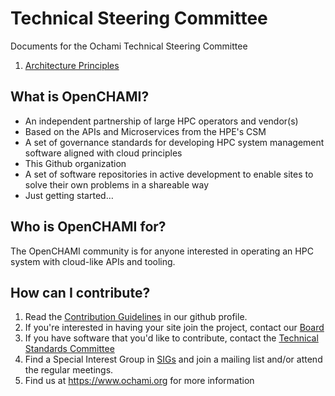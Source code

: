 # Technical Steering Committee
Documents for the Ochami Technical Steering Committee

1. [Architecture Principles](Principles.md)


## What is OpenCHAMI?

* An independent partnership of large HPC operators and vendor(s)
* Based on the APIs and Microservices from the HPE's CSM
* A set of governance standards for developing HPC system management software aligned with cloud principles
* This Github organization
* A set of software repositories in active development to enable sites to solve their own problems in a shareable way
* Just getting started…

## Who is OpenCHAMI for?

The OpenCHAMI community is for anyone interested in operating an HPC system with cloud-like APIs and tooling.

## How can I contribute?

1. Read the [Contribution Guidelines](https://github.com/OpenCHAMI/.github/blob/main/CONTRIBUTING.md) in our github profile.
2. If you're interested in having your site join the project, contact our [Board](mailto:board@ochami.org)
3. If you have software that you'd like to contribute, contact the [Technical Standards Committee](mailto:tsc@ochami.org)
4. Find a Special Interest Group in [SIGs](/SIGs) and join a mailing list and/or attend the regular meetings.
5. Find us at https://www.ochami.org for more information

